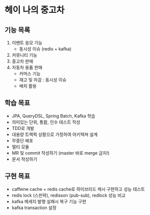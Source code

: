 # 헤이 나의 중고차

## 기능 목록
1. 이벤트 응모 기능
   * 동시성 이슈 (redis + kafka)
2. 커뮤니티 기능 
3. 중고차 판매
4. 자동차 용품 판매
   * 커머스 기능
   * 재고 및 차감 : 동시성 이슈
   * 배치 활용


## 학습 목표
* JPA, QueryDSL, Spring Batch, Kafka 학습
* 의미있는 단위, 통홥, 인수 테스트 작성
* TDD로 개발
* 대용량 트랙픽 상황으로 가정하여 아키텍쳐 설계  
* 무중단 배포
* 멀티 모듈
* MR 및 commit 작성하기 (master 바로 merge 금지!) 
* 문서 작성하기


## 구현 목표
* caffeine cache + redis cache로  하이브리드 캐시 구현하고 성능 테스트
* redis lock (스핀락), redisson (pub-sub), redlock 성능 비교
* kafka 메세지 발행 실패시 복구 기능 구현
* kafka transaction 설정

